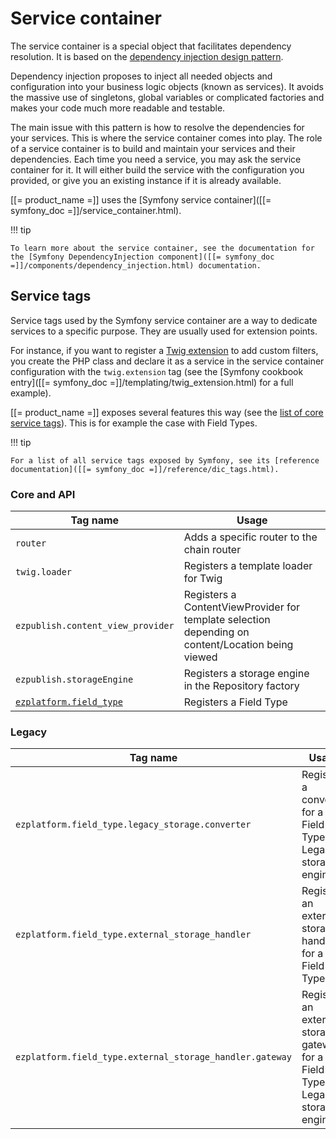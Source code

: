 # Service container

The service container is a special object that facilitates dependency resolution.
It is based on the [dependency injection design pattern](http://en.wikipedia.org/wiki/Dependency_injection).

Dependency injection proposes to inject all needed objects and configuration into your business logic objects (known as services).
It avoids the massive use of singletons, global variables or complicated factories and makes your code much more readable and testable.

The main issue with this pattern is how to resolve the dependencies for your services.
This is where the service container comes into play. The role of a service container is to build and maintain your services and their dependencies.
Each time you need a service, you may ask the service container for it.
It will either build the service with the configuration you provided, or give you an existing instance if it is already available.

[[= product_name =]] uses the [Symfony service container]([[= symfony_doc =]]/service_container.html).

!!! tip

    To learn more about the service container, see the documentation for the [Symfony DependencyInjection component]([[= symfony_doc =]]/components/dependency_injection.html) documentation.

## Service tags

Service tags used by the Symfony service container are a way to dedicate services to a specific purpose. They are usually used for extension points.

For instance, if you want to register a [Twig extension](http://twig.sensiolabs.org/doc/advanced.html#creating-extensions) to add custom filters,
you create the PHP class and declare it as a service in the service container configuration with the `twig.extension` tag
(see the [Symfony cookbook entry]([[= symfony_doc =]]/templating/twig_extension.html) for a full example).

[[= product_name =]] exposes several features this way (see the [list of core service tags](#core-and-api)).
This is for example the case with Field Types.

!!! tip

    For a list of all service tags exposed by Symfony, see its [reference documentation]([[= symfony_doc =]]/reference/dic_tags.html).

### Core and API

|Tag name|Usage|
|------|------|
|`router`|Adds a specific router to the chain router|
|`twig.loader`|Registers a template loader for Twig|
|`ezpublish.content_view_provider`|Registers a ContentViewProvider for template selection depending on content/Location being viewed|
|`ezpublish.storageEngine`|Registers a storage engine in the Repository factory|
|[`ezplatform.field_type`](../api/field_type_type_and_value.md#registration)|Registers a Field Type|

### Legacy

|Tag name|Usage|
|------|------|
|`ezplatform.field_type.legacy_storage.converter`|Registers a converter for a Field Type in Legacy storage engine|
|`ezplatform.field_type.external_storage_handler`|Registers an external storage handler for a Field Type|
|`ezplatform.field_type.external_storage_handler.gateway`|Registers an external storage gateway for a Field Type in Legacy storage engine|
